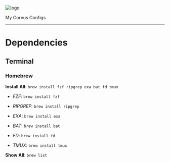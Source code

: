 ![logo](https://user-images.githubusercontent.com/7681962/112063008-bcf71d00-8b2e-11eb-88f3-45f640fac28a.png)

My Corvus Configs

-----

# Dependencies

## Terminal

### Homebrew

**Install All**: `brew install fzf ripgrep exa bat fd tmux`

- _FZF_:      `brew install fzf`

- _RIPGREP_:  `brew install ripgrep`

- _EXA_:      `brew install exa`

- _BAT_:      `brew install bat`

- _FD_:       `brew install fd`

- _TMUX_:     `brew install tmux`

**Show All**: `brew list`
